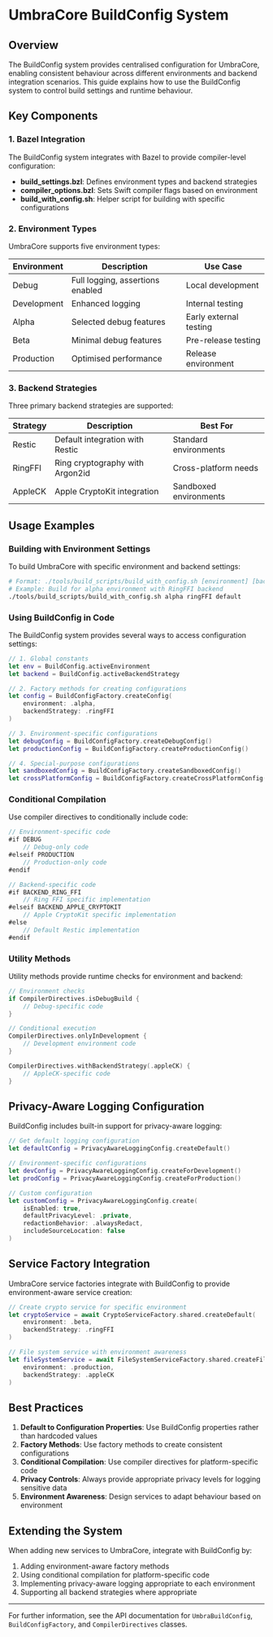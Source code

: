 # UmbraCore BuildConfig System

## Overview

The BuildConfig system provides centralised configuration for UmbraCore, enabling consistent behaviour across different environments and backend integration scenarios. This guide explains how to use the BuildConfig system to control build settings and runtime behaviour.

## Key Components

### 1. Bazel Integration

The BuildConfig system integrates with Bazel to provide compiler-level configuration:

- **build_settings.bzl**: Defines environment types and backend strategies
- **compiler_options.bzl**: Sets Swift compiler flags based on environment
- **build_with_config.sh**: Helper script for building with specific configurations

### 2. Environment Types

UmbraCore supports five environment types:

| Environment | Description | Use Case |
|-------------|-------------|----------|
| Debug | Full logging, assertions enabled | Local development |
| Development | Enhanced logging | Internal testing |
| Alpha | Selected debug features | Early external testing |
| Beta | Minimal debug features | Pre-release testing |
| Production | Optimised performance | Release environment |

### 3. Backend Strategies

Three primary backend strategies are supported:

| Strategy | Description | Best For |
|----------|-------------|----------|
| Restic | Default integration with Restic | Standard environments |
| RingFFI | Ring cryptography with Argon2id | Cross-platform needs |
| AppleCK | Apple CryptoKit integration | Sandboxed environments |

## Usage Examples

### Building with Environment Settings

To build UmbraCore with specific environment and backend settings:

```bash
# Format: ./tools/build_scripts/build_with_config.sh [environment] [backend] [mode]
# Example: Build for alpha environment with RingFFI backend
./tools/build_scripts/build_with_config.sh alpha ringFFI default
```

### Using BuildConfig in Code

The BuildConfig system provides several ways to access configuration settings:

```swift
// 1. Global constants
let env = BuildConfig.activeEnvironment
let backend = BuildConfig.activeBackendStrategy

// 2. Factory methods for creating configurations
let config = BuildConfigFactory.createConfig(
    environment: .alpha, 
    backendStrategy: .ringFFI
)

// 3. Environment-specific configurations
let debugConfig = BuildConfigFactory.createDebugConfig()
let productionConfig = BuildConfigFactory.createProductionConfig()

// 4. Special-purpose configurations
let sandboxedConfig = BuildConfigFactory.createSandboxedConfig()
let crossPlatformConfig = BuildConfigFactory.createCrossPlatformConfig()
```

### Conditional Compilation

Use compiler directives to conditionally include code:

```swift
// Environment-specific code
#if DEBUG
    // Debug-only code
#elseif PRODUCTION
    // Production-only code
#endif

// Backend-specific code
#if BACKEND_RING_FFI
    // Ring FFI specific implementation
#elseif BACKEND_APPLE_CRYPTOKIT
    // Apple CryptoKit specific implementation
#else
    // Default Restic implementation
#endif
```

### Utility Methods

Utility methods provide runtime checks for environment and backend:

```swift
// Environment checks
if CompilerDirectives.isDebugBuild {
    // Debug-specific code
}

// Conditional execution
CompilerDirectives.onlyInDevelopment {
    // Development environment code
}

CompilerDirectives.withBackendStrategy(.appleCK) {
    // AppleCK-specific code
}
```

## Privacy-Aware Logging Configuration

BuildConfig includes built-in support for privacy-aware logging:

```swift
// Get default logging configuration
let defaultConfig = PrivacyAwareLoggingConfig.createDefault()

// Environment-specific configurations
let devConfig = PrivacyAwareLoggingConfig.createForDevelopment()
let prodConfig = PrivacyAwareLoggingConfig.createForProduction()

// Custom configuration
let customConfig = PrivacyAwareLoggingConfig.create(
    isEnabled: true,
    defaultPrivacyLevel: .private,
    redactionBehavior: .alwaysRedact,
    includeSourceLocation: false
)
```

## Service Factory Integration

UmbraCore service factories integrate with BuildConfig to provide environment-aware service creation:

```swift
// Create crypto service for specific environment
let cryptoService = await CryptoServiceFactory.shared.createDefault(
    environment: .beta,
    backendStrategy: .ringFFI
)

// File system service with environment awareness
let fileSystemService = await FileSystemServiceFactory.shared.createFileSystemService(
    environment: .production,
    backendStrategy: .appleCK
)
```

## Best Practices

1. **Default to Configuration Properties**: Use BuildConfig properties rather than hardcoded values
2. **Factory Methods**: Use factory methods to create consistent configurations
3. **Conditional Compilation**: Use compiler directives for platform-specific code
4. **Privacy Controls**: Always provide appropriate privacy levels for logging sensitive data
5. **Environment Awareness**: Design services to adapt behaviour based on environment

## Extending the System

When adding new services to UmbraCore, integrate with BuildConfig by:

1. Adding environment-aware factory methods
2. Using conditional compilation for platform-specific code
3. Implementing privacy-aware logging appropriate to each environment
4. Supporting all backend strategies where appropriate

---

For further information, see the API documentation for `UmbraBuildConfig`, `BuildConfigFactory`, and `CompilerDirectives` classes.
